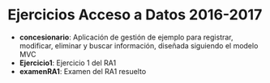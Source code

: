 Ejercicios Acceso a Datos 2016-2017
===================================

* **concesionario**: Aplicación de gestión de ejemplo para registrar, modificar, eliminar y buscar información, diseñada siguiendo el modelo MVC
* **Ejercicio1**: Ejercicio 1 del RA1
* **examenRA1**: Examen del RA1 resuelto
